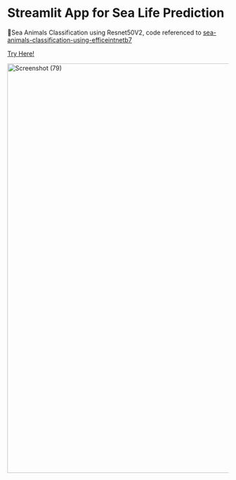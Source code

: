 # Streamlit App for Sea Life Prediction

🐙Sea Animals Classification using Resnet50V2, code referenced to [sea-animals-classification-using-efficeintnetb7](https://www.kaggle.com/code/vencerlanz09/sea-animals-classification-using-efficeintnetb7#notebook-container)<br>

[Try Here!](https://datawizard-sealife-prediction.streamlit.app/)

<img width="931" alt="Screenshot (79)" src="https://github.com/TheikdiKhantKyaw/streamit_app/assets/56785044/4b088a6b-0dbf-43e9-856d-6184e229b55d">
